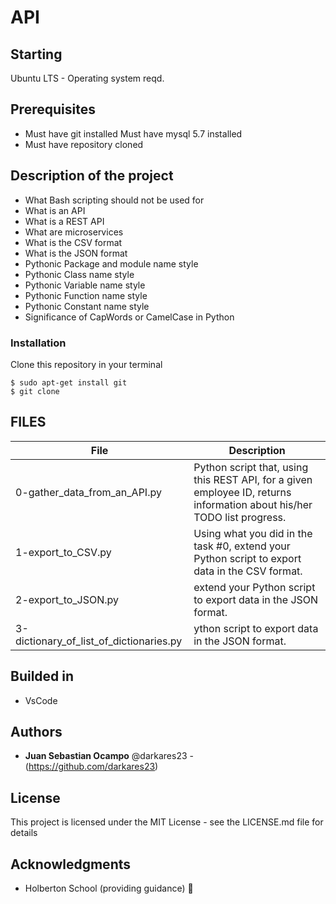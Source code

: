 # API

## Starting
Ubuntu LTS - Operating system reqd.

## Prerequisites

- Must have git installed
Must have mysql 5.7 installed
- Must have repository cloned

## Description of the project

- What Bash scripting should not be used for
- What is an API
- What is a REST API
- What are microservices
- What is the CSV format
- What is the JSON format
- Pythonic Package and module name style
- Pythonic Class name style
- Pythonic Variable name style
- Pythonic Function name style
- Pythonic Constant name style
- Significance of CapWords or CamelCase in Python

### Installation
Clone this repository in your terminal
```
$ sudo apt-get install git
$ git clone
```

## FILES

| File | Description |
| ------------- | ------------- |
| 0-gather_data_from_an_API.py  |  Python script that, using this REST API, for a given employee ID, returns information about his/her TODO list progress.  |
| 1-export_to_CSV.py  | Using what you did in the task #0, extend your Python script to export data in the CSV format.  |
| 2-export_to_JSON.py  | extend your Python script to export data in the JSON format.  |
| 3-dictionary_of_list_of_dictionaries.py  | ython script to export data in the JSON format.  |

## Builded in

 * VsCode


## Authors

 * **Juan Sebastian Ocampo** @darkares23  -(https://github.com/darkares23)


## License

This project is licensed under the MIT License - see the LICENSE.md file for details

## Acknowledgments

 * Holberton School (providing guidance) 📢